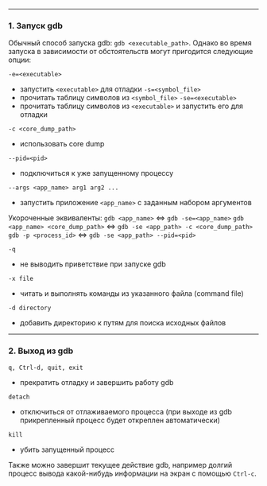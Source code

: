 ___
### 1. Запуск gdb

Обычный способ запуска gdb: `gdb <executable_path>`.
Однако во время запуска в зависимости от обстоятельств могут пригодится следующие опции:

`-e=<executable>`
- запустить `<executable>` для отладки
`-s=<symbol_file>`
- прочитать таблицу символов из `<symbol_file>`
`-se=<executable>`
- прочитать таблицу символов из `<executable>` и запустить его для отладки

`-с <core_dump_path>` 
- использовать core dump

`--pid=<pid>`
- подключиться к уже запущенному процессу

`--args <app_name> arg1 arg2 ...`
- запустить приложение `<app_name>` с заданным набором аргументов

Укороченные эквиваленты:
`gdb <app_name>` <=> `gdb -se=<app_name>`
`gdb <app_name> <core_dump_path>` <=> `gdb -se <app_path> -с <core_dump_path>` 
`gdb -p <process_id>` <=> `gdb -se <app_path> --pid=<pid>` 

`-q`
- не выводить приветствие при запуске gdb

`-x file`
- читать и выполнять команды из указанного файла (command file)

`-d directory`
- добавить директорию к путям для поиска исходных файлов

___
### 2. Выход из gdb

`q, Ctrl-d, quit, exit`
- прекратить отладку и завершить работу gdb

`detach`
- отключиться от отлаживаемого процесса (при выходе из gdb прикрепленный процесс будет откреплен автоматически)

`kill`
- убить запущенный процесс

Также можно завершит текущее действие gdb, например долгий процесс вывода какой-нибудь информации на экран с помощью `Ctrl-c`.